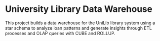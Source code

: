 # University Library Data Warehouse
This project builds a data warehouse for the UniLib library system using a star schema to analyze loan patterns and generate insights through ETL processes and OLAP queries with CUBE and ROLLUP. 
